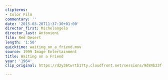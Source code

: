 ```yaml
---
clipterms:
- Color Film
commentary: ''
date: '2015-03-20T11:37:30+01:00'
director_first: Michelangelo
director_last: Antonioni
film: Red Desert
length: '1:50'
quicktime: waiting_on_a_friend.mov
source: 1999 Image Entertainment
title: Waiting on a Friend
year: '1964'
clip_original: https://d2y36twrtb17ty.cloudfront.net/sessions/9d84b23f-0b65-40eb-8a0c-a9b30173884c/351aaddb-5958-4cf2-9dbb-a9b301738856-29f684a3-620a-44c5-b446-a9b3017445e9.mp4

---
```

